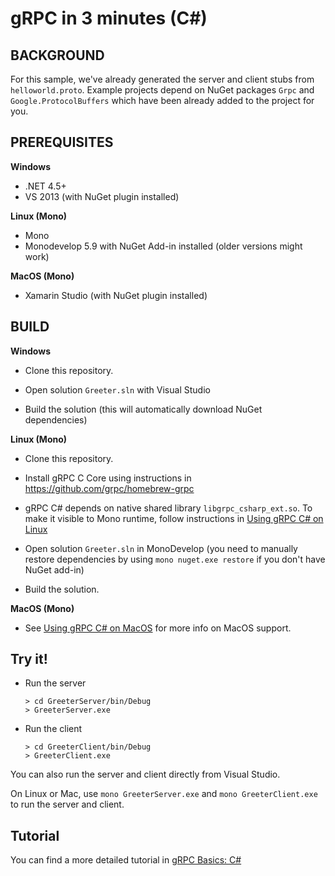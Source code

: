gRPC in 3 minutes (C#)
========================

BACKGROUND
-------------
For this sample, we've already generated the server and client stubs from `helloworld.proto`. 
Example projects depend on NuGet packages `Grpc` and `Google.ProtocolBuffers` which have been already added to the project for you.

PREREQUISITES
-------------
**Windows**
- .NET 4.5+
- VS 2013 (with NuGet plugin installed)

**Linux (Mono)**
- Mono
- Monodevelop 5.9 with NuGet Add-in installed (older versions might work)

**MacOS (Mono)**
- Xamarin Studio (with NuGet plugin installed)

BUILD
-------

**Windows**
- Clone this repository.

- Open solution `Greeter.sln` with Visual Studio

- Build the solution (this will automatically download NuGet dependencies)

**Linux (Mono)**
- Clone this repository.

- Install gRPC C Core using instructions in https://github.com/grpc/homebrew-grpc

- gRPC C# depends on native shared library `libgrpc_csharp_ext.so`. To make it visible
  to Mono runtime, follow instructions in [Using gRPC C# on Linux](../../src/csharp#usage-linux-mono)

- Open solution `Greeter.sln` in MonoDevelop (you need to manually restore dependencies by using `mono nuget.exe restore` if you don't have NuGet add-in)

- Build the solution.

**MacOS (Mono)**
- See [Using gRPC C# on MacOS](../../src/csharp#usage-macos-mono) for more info
  on MacOS support.

Try it! 
-------

- Run the server

  ```
  > cd GreeterServer/bin/Debug
  > GreeterServer.exe
  ```

- Run the client

  ```
  > cd GreeterClient/bin/Debug
  > GreeterClient.exe
  ```

You can also run the server and client directly from Visual Studio.

On Linux or Mac, use `mono GreeterServer.exe` and `mono GreeterClient.exe` to run the server and client.

Tutorial
--------

You can find a more detailed tutorial in [gRPC Basics: C#](route_guide/README.md)
